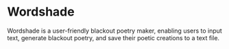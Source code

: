 # Wordshade
Wordshade is a user-friendly blackout poetry maker, enabling users to input text, generate blackout poetry, and save their poetic creations to a text file.
